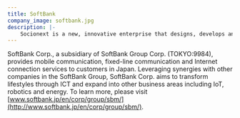 ```yaml
---
title: SoftBank
company_image: softbank.jpg
description: |-
    Socionext is a new, innovative enterprise that designs, develops and delivers System-on-Chip products to customers worldwide.
---
```

SoftBank Corp., a subsidiary of SoftBank Group Corp. (TOKYO:9984), provides mobile communication, fixed-line communication and Internet connection services to customers in Japan. Leveraging synergies with other companies in the SoftBank Group, SoftBank Corp. aims to transform lifestyles through ICT and expand into other business areas including IoT, robotics and energy. To learn more, please visit [www.softbank.jp/en/corp/group/sbm/](http://www.softbank.jp/en/corp/group/sbm/).